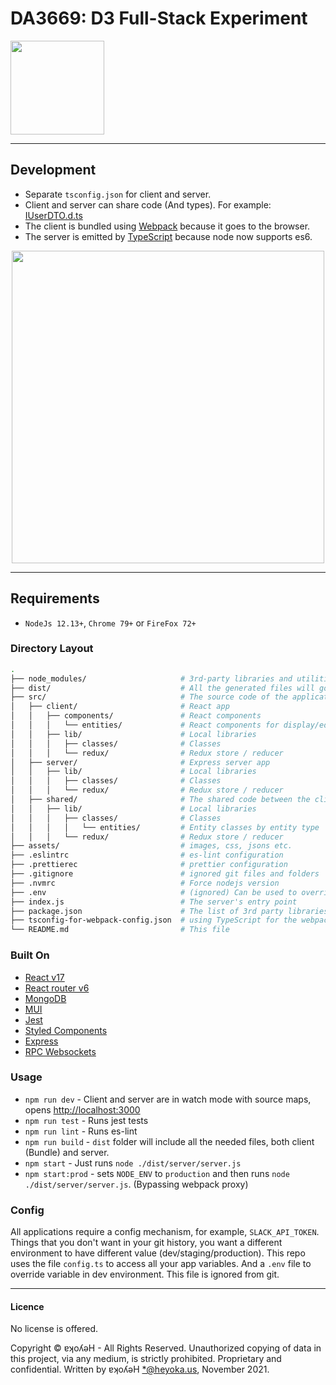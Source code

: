 # DA3669: D3 Full-Stack Experiment

<img src="https://github.com/WAKlNYAN/da3669/raw/master/assets/d3.gif" width="150">

---

## Development

- Separate `tsconfig.json` for client and server.
- Client and server can share code (And types). For example: [IUserDTO.d.ts](https://github.com/gilamran/fullstack-typescript/blob/master/src/shared/IUserDTO.d.ts)
- The client is bundled using [Webpack](https://webpack.github.io/) because it goes to the browser.
- The server is emitted by [TypeScript](https://github.com/Microsoft/TypeScript) because node now supports es6.

<p align="center">
<img src="https://github.com/gilamran/fullstack-typescript/raw/master/assets/images/flow.png" width="500">
</p>

---

## Requirements

- `NodeJs 12.13+`, `Chrome 79+` or `FireFox 72+`

### Directory Layout

```bash
.
├── node_modules/                     # 3rd-party libraries and utilities
├── dist/                             # All the generated files will go here, and will run from this folder
├── src/                              # The source code of the application
│   ├── client/                       # React app
│   │   ├── components/               # React components
│   │   │   └── entities/             # React components for display/edit of entities
│   │   ├── lib/                      # Local libraries
│   │   │   ├── classes/              # Classes
│   │   │   └── redux/                # Redux store / reducer
│   ├── server/                       # Express server app
│   │   ├── lib/                      # Local libraries
│   │   │   ├── classes/              # Classes
│   │   │   └── redux/                # Redux store / reducer
│   ├── shared/                       # The shared code between the client and the server
│   │   ├── lib/                      # Local libraries
│   │   │   ├── classes/              # Classes
│   │   │   │   └── entities/         # Entity classes by entity type
│   │   │   └── redux/                # Redux store / reducer
├── assets/                           # images, css, jsons etc.
├── .eslintrc                         # es-lint configuration
├── .prettierec                       # prettier configuration
├── .gitignore                        # ignored git files and folders
├── .nvmrc                            # Force nodejs version
├── .env                              # (ignored) Can be used to override environment variables
├── index.js                          # The server's entry point
├── package.json                      # The list of 3rd party libraries and utilities
├── tsconfig-for-webpack-config.json  # using TypeScript for the webpack config file
└── README.md                         # This file
```

### Built On

- [React v17](https://facebook.github.io/react/)
- [React router v6](https://reactrouter.com/)
- [MongoDB](https://www.mongodb.com/)
- [MUI](https://mui.com/)
- [Jest](https://jestjs.io/)
- [Styled Components](https://github.com/styled-components/styled-components)
- [Express](https://expressjs.com/)
- [RPC Websockets](https://www.npmjs.com/package/rpc-websockets)

### Usage

- `npm run dev` - Client and server are in watch mode with source maps, opens [http://localhost:3000](http://localhost:3000)
- `npm run test` - Runs jest tests
- `npm run lint` - Runs es-lint
- `npm run build` - `dist` folder will include all the needed files, both client (Bundle) and server.
- `npm start` - Just runs `node ./dist/server/server.js`
- `npm start:prod` - sets `NODE_ENV` to `production` and then runs `node ./dist/server/server.js`. (Bypassing webpack proxy)

### Config

All applications require a config mechanism, for example, `SLACK_API_TOKEN`. Things that you don't want in your git history, you want a different environment to have different value (dev/staging/production). This repo uses the file `config.ts` to access all your app variables. And a `.env` file to override variable in dev environment. This file is ignored from git.

---

#### Licence

No license is offered.

Copyright © ɐʞoʎǝH - All Rights Reserved.
Unauthorized copying of data in this project, via any medium, is strictly prohibited.
Proprietary and confidential.
Written by ɐʞoʎǝH <*@heyoka.us>, November 2021.
